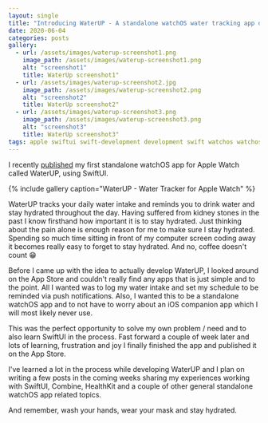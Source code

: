 ```yaml
---
layout: single
title: "Introducing WaterUP - A standalone watchOS water tracking app developed using SwiftUI"
date: 2020-06-04
categories: posts
gallery:
  - url: /assets/images/waterup-screenshot1.png
    image_path: /assets/images/waterup-screenshot1.png
    alt: "screenshot1"
    title: WaterUp screenshot1"
  - url: /assets/images/waterup-screenshot2.jpg
    image_path: /assets/images/waterup-screenshot2.png
    alt: "screenshot2"
    title: WaterUp screenshot2"
  - url: /assets/images/waterup-screenshot3.png
    image_path: /assets/images/waterup-screenshot3.png
    alt: "screenshot3"
    title: WaterUp screenshot3"
tags: apple swiftui swift-development development swift watchos watchos-development watch-development apple-watch swiftui-app healthit standalone watchos app
---
```


I recently [published](https://apps.apple.com/app/waterup-water-tracker/id1483094866) my first standalone watchOS app for Apple Watch called WaterUP, using SwiftUI.

{% include gallery caption="WaterUP - Water Tracker for Apple Watch" %}

WaterUP tracks your daily water intake and reminds you to drink water and stay hydrated throughout the day. Having suffered from kidney stones in the past I know firsthand how important it is to stay hydrated. Just thinking about the pain alone is enough reason for me to make sure I stay hydrated. Spending so much time sitting in front of my computer screen coding away it becomes really easy to forget to stay hydrated. And no, coffee doesn't count 😁

Before I came up with the idea to actually develop WaterUP, I looked around on the App Store and couldn't really find any apps that is just simple and to the point. All I wanted was to log my water intake and set my schedule to be reminded via push notifications. Also, I wanted this to be a standalone watchOS app and to not have to worry about an iOS companion app which I will most likely never use.

This was the perfect opportunity to solve my own problem / need and to also learn SwiftUI in the process. Fast forward a couple of week later and lots of learning, frustration and joy I finally finished the app and published it on the App Store.

I've learned a lot in the process while developing WaterUP and I plan on writing a few posts in the coming weeks sharing my experiences working with SwiftUI, Combine, HealthKit and a couple of other general standalone watchOS app related topics.

And remember, wash your hands, wear your mask and stay hydrated.
